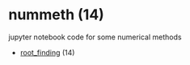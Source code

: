# nummeth (14)
jupyter notebook code for some numerical methods

+ [root_finding](root_finding/README.md) (14)

